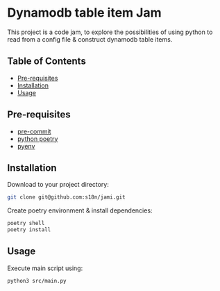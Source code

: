 # Dynamodb table item Jam

This project is a code jam, to explore the possibilities of using python to read
from a config file & construct dynamodb table items.

## Table of Contents

- [Pre-requisites](#pre-requisites)
- [Installation](#installation)
- [Usage](#usage)

## Pre-requisites

- [pre-commit](https://pre-commit.com/#install)
- [python poetry](https://python-poetry.org/docs/#installation)
- [pyenv](https://github.com/pyenv/pyenv?tab=readme-ov-file#installation)

## Installation

Download to your project directory:

```sh
git clone git@github.com:s18n/jami.git
```

Create poetry environment & install dependencies:
```sh
poetry shell
poetry install
```

## Usage

Execute main script using:
```sh
python3 src/main.py
```
